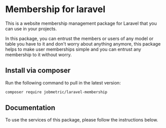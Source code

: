 # Membership for laravel

This is a website membership management package for Laravel that you can use in your projects.

In this package, you can entrust the members or users of any model or table you have to it and don't worry about anything anymore, this package helps to make user memberships simple and you can entrust any membership to it without worry.

## Install via composer

Run the following command to pull in the latest version:
```bash
composer require jobmetric/laravel-membership
```

## Documentation

To use the services of this package, please follow the instructions below.
